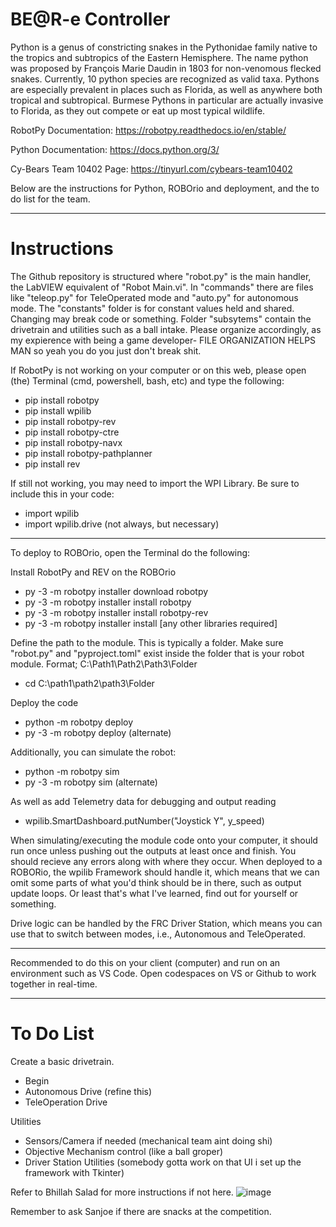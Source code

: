 # BE@R-e Controller
Python is a genus of constricting snakes in the Pythonidae family native to the tropics and subtropics of the Eastern Hemisphere. The name python was proposed by François Marie Daudin in 1803 for non-venomous flecked snakes. Currently, 10 python species are recognized as valid taxa. Pythons are especially prevalent in places such as Florida, as well as anywhere both tropical and subtropical. Burmese Pythons in particular are actually invasive to Florida, as they out compete or eat up most typical wildlife.

RobotPy Documentation: https://robotpy.readthedocs.io/en/stable/

Python Documentation: https://docs.python.org/3/

Cy-Bears Team 10402 Page: https://tinyurl.com/cybears-team10402

Below are the instructions for Python, ROBOrio and deployment, and the to do list for the team.

----------------------------------------------------------------------------------------------------------------------

# Instructions
The Github repository is structured where "robot.py" is the main handler, the LabVIEW equivalent of "Robot Main.vi". In "commands" there are files like "teleop.py" for TeleOperated mode and "auto.py" for autonomous mode. The "constants" folder is for constant values held and shared. Changing may break code or something. Folder "subsytems" contain the drivetrain and utilities such as a ball intake. Please organize accordingly, as my expierence with being a game developer- FILE ORGANIZATION HELPS MAN so yeah you do you just don't break shit.

If RobotPy is not working on your computer or on this web, please open (the) Terminal (cmd, powershell, bash, etc) and type the following:

- pip install robotpy
- pip install wpilib
- pip install robotpy-rev
- pip install robotpy-ctre
- pip install robotpy-navx
- pip install robotpy-pathplanner
- pip install rev

If still not working, you may need to import the WPI Library. Be sure to include this in your code:

- import wpilib
- import wpilib.drive (not always, but necessary)

----------------------------------------------------------------------------------------------------------------------

To deploy to ROBOrio, open the Terminal do the following:

Install RobotPy and REV on the ROBOrio
- py -3 -m robotpy installer download robotpy
- py -3 -m robotpy installer install robotpy
- py -3 -m robotpy installer install robotpy-rev
- py -3 -m robotpy installer install [any other libraries required]

Define the path to the module. This is typically a folder. Make sure "robot.py" and "pyproject.toml" exist inside the folder that is your robot module. Format; C:\Path1\Path2\Path3\Folder
- cd C:\path1\path2\path3\Folder

Deploy the code
- python -m robotpy deploy
- py -3 -m robotpy deploy (alternate)

Additionally, you can simulate the robot:
- python -m robotpy sim
- py -3 -m robotpy sim (alternate)

As well as add Telemetry data for debugging and output reading
- wpilib.SmartDashboard.putNumber("Joystick Y", y_speed)

When simulating/executing the module code onto your computer, it should run once unless pushing out the outputs at least once and finish. You should recieve any errors along with where they occur. When deployed to a ROBORio, the wpilib Framework should handle it, which means that we can omit some parts of what you'd think should be in there, such as output update loops. Or least that's what I've learned, find out for yourself or something.

Drive logic can be handled by the FRC Driver Station, which means you can use that to switch between modes, i.e., Autonomous and TeleOperated.

-------------------------------------------------------------------------------------------------------------------------

Recommended to do this on your client (computer) and run on an environment such as VS Code. Open codespaces on VS or Github to work together in real-time.

-------------------------------------------------------------------------------------------------------------------------

# To Do List

Create a basic drivetrain.
- Begin
- Autonomous Drive (refine this)
- TeleOperation Drive

Utilities
- Sensors/Camera if needed (mechanical team aint doing shi)
- Objective Mechanism control (like a ball groper)
- Driver Station Utilities (somebody gotta work on that UI i set up the framework with Tkinter)

Refer to Bhillah Salad for more instructions if not here.
![image](https://github.com/user-attachments/assets/9ce631a5-c3f3-4c19-8374-dab1f0feef71)

Remember to ask Sanjoe if there are snacks at the competition.

